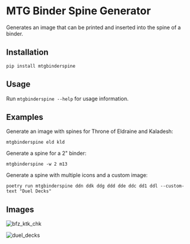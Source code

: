 # MTG Binder Spine Generator

Generates an image that can be printed and inserted into the spine of a binder.

## Installation

`pip install mtgbinderspine`

## Usage

Run `mtgbinderspine --help` for usage information.

## Examples

Generate an image with spines for Throne of Eldraine and Kaladesh:

`mtgbinderspine eld kld`

Generate a spine for a 2" binder:

`mtgbinderspine -w 2 m13`

Generate a spine with multiple icons and a custom image:

`poetry run mtgbinderspine ddn ddk ddg ddd dde ddc dd1 ddl --custom-text "Duel Decks"`

## Images

![bfz_ktk_chk](docs/images/bfz_ktk_chk.png)

![duel_decks](docs/images/duel_decks.png)
